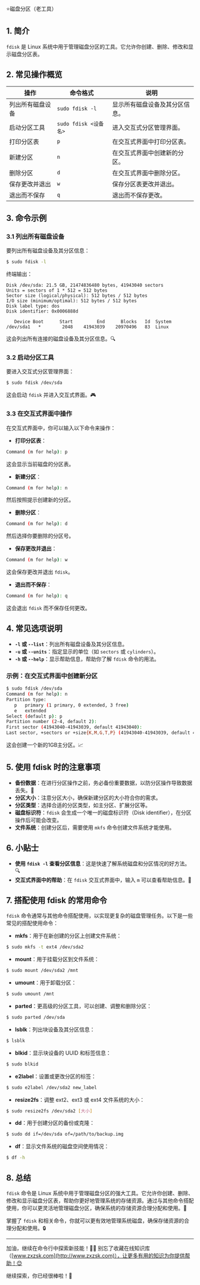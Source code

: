 ⭐磁盘分区（老工具）

## 1. 简介

`fdisk` 是 Linux 系统中用于管理磁盘分区的工具。它允许你创建、删除、修改和显示磁盘分区表。

## 2. 常见操作概览

| 操作                       | 命令格式                                  | 说明                               |
|----------------------------|-----------------------------------------|------------------------------------|
| 列出所有磁盘设备             | `sudo fdisk -l`                         | 显示所有磁盘设备及其分区信息。       |
| 启动分区工具                | `sudo fdisk <设备名>`                   | 进入交互式分区管理界面。            |
| 打印分区表                  | `p`                                     | 在交互式界面中打印分区表。          |
| 新建分区                    | `n`                                     | 在交互式界面中创建新的分区。        |
| 删除分区                    | `d`                                     | 在交互式界面中删除分区。            |
| 保存更改并退出              | `w`                                     | 保存分区表更改并退出。              |
| 退出而不保存                | `q`                                     | 退出而不保存更改。                  |

## 3. 命令示例

### 3.1 列出所有磁盘设备

要列出所有磁盘设备及其分区信息：

```bash
$ sudo fdisk -l
```

终端输出：

```
Disk /dev/sda: 21.5 GB, 21474836480 bytes, 41943040 sectors
Units = sectors of 1 * 512 = 512 bytes
Sector size (logical/physical): 512 bytes / 512 bytes
I/O size (minimum/optimal): 512 bytes / 512 bytes
Disk label type: dos
Disk identifier: 0x0006888d

   Device Boot      Start         End      Blocks   Id  System
/dev/sda1   *        2048    41943039    20970496   83  Linux
```

这会列出所有连接的磁盘设备及其分区信息。🔍

### 3.2 启动分区工具

要进入交互式分区管理界面：

```bash
$ sudo fdisk /dev/sda
```

这会启动 `fdisk` 并进入交互式界面。🎮

### 3.3 在交互式界面中操作

在交互式界面中，你可以输入以下命令来操作：

- **打印分区表**：

```bash
Command (m for help): p
```

这会显示当前磁盘的分区表。

- **新建分区**：

```bash
Command (m for help): n
```

然后按照提示创建新的分区。

- **删除分区**：

```bash
Command (m for help): d
```

然后选择你要删除的分区号。

- **保存更改并退出**：

```bash
Command (m for help): w
```

这会保存更改并退出 `fdisk`。

- **退出而不保存**：

```bash
Command (m for help): q
```

这会退出 `fdisk` 而不保存任何更改。

## 4. 常见选项说明

- **`-l` 或 `--list`**：列出所有磁盘设备及其分区信息。
- **`-u` 或 `--units`**：指定显示的单位（如 `sectors` 或 `cylinders`）。
- **`-h` 或 `--help`**：显示帮助信息，帮助你了解 `fdisk` 命令的用法。

### 示例：在交互式界面中创建新分区

```bash
$ sudo fdisk /dev/sda
Command (m for help): n
Partition type:
   p   primary (1 primary, 0 extended, 3 free)
   e   extended
Select (default p): p
Partition number (2-4, default 2): 
First sector (41943040-41943039, default 41943040): 
Last sector, +sectors or +size{K,M,G,T,P} (41943040-41943039, default 41943039): +1G
```

这会创建一个新的1GB主分区。📈

## 5. 使用 fdisk 时的注意事项

- **备份数据**：在进行分区操作之前，务必备份重要数据，以防分区操作导致数据丢失。💾
- **分区大小**：注意分区大小，确保新建分区的大小符合你的需求。
- **分区类型**：选择合适的分区类型，如主分区、扩展分区等。
- **磁盘标识符**：`fdisk` 会生成一个唯一的磁盘标识符（Disk identifier），在分区操作后可能会改变。
- **文件系统**：创建分区后，需要使用 `mkfs` 命令创建文件系统才能使用。

## 6. 小贴士

- **使用 `fdisk -l` 查看分区信息**：这是快速了解系统磁盘和分区情况的好方法。🔍
- **交互式界面中的帮助**：在 `fdisk` 交互式界面中，输入 `m` 可以查看帮助信息。📖

## 7. 搭配使用 fdisk 的常用命令

`fdisk` 命令通常与其他命令搭配使用，以实现更复杂的磁盘管理任务。以下是一些常见的搭配使用命令：

- **mkfs**：用于在新创建的分区上创建文件系统：

```bash
$ sudo mkfs -t ext4 /dev/sda2
```

- **mount**：用于挂载分区到文件系统：

```bash
$ sudo mount /dev/sda2 /mnt
```

- **umount**：用于卸载分区：

```bash
$ sudo umount /mnt
```

- **parted**：更高级的分区工具，可以创建、调整和删除分区：

```bash
$ sudo parted /dev/sda
```

- **lsblk**：列出块设备及其分区信息：

```bash
$ lsblk
```

- **blkid**：显示块设备的 UUID 和标签信息：

```bash
$ sudo blkid
```

- **e2label**：设置或更改分区的标签：

```bash
$ sudo e2label /dev/sda2 new_label
```

- **resize2fs**：调整 ext2、ext3 或 ext4 文件系统的大小：

```bash
$ sudo resize2fs /dev/sda2 [大小]
```

- **dd**：用于创建分区的备份或克隆：

```bash
$ sudo dd if=/dev/sda of=/path/to/backup.img
```

- **df**：显示文件系统的磁盘空间使用情况：

```bash
$ df -h
```

## 8. 总结

`fdisk` 命令是 Linux 系统中用于管理磁盘分区的强大工具。它允许你创建、删除、修改和显示磁盘分区表，帮助你更好地管理系统的存储资源。通过与其他命令搭配使用，你可以更灵活地管理磁盘分区，确保系统的存储资源合理分配和使用。🎯

掌握了 `fdisk` 和相关命令，你就可以更有效地管理系统磁盘，确保存储资源的合理分配和使用。🔒

---

加油，继续在命令行中探索新技能！💪🏻 别忘了收藏在线知识库（[www.zxzsk.com](http://www.zxzsk.com)），让更多有用的知识为你提供帮助！😊

继续探索，你已经很棒啦！🌟